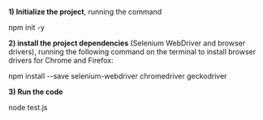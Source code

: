 **1) Initialize the project**, running the command 

npm init -y

**2) install the project dependencies** (Selenium WebDriver and 
browser drivers), running the following command on the terminal
to install browser drivers for Chrome and Firefox:

npm install --save selenium-webdriver chromedriver geckodriver

**3) Run the code**
 
node test.js

